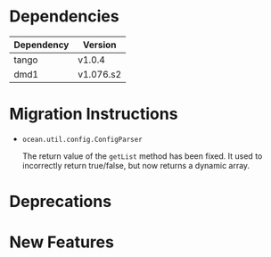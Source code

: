 Dependencies
============

Dependency | Version
-----------|---------
tango      | v1.0.4
dmd1       | v1.076.s2

Migration Instructions
======================

* `ocean.util.config.ConfigParser`

  The return value of the `getList` method has been fixed. It used to
  incorrectly return true/false, but now returns a dynamic array.


Deprecations
============


New Features
============
